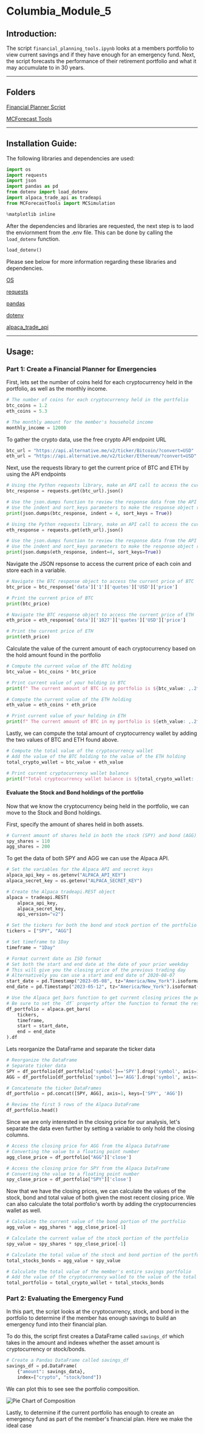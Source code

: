 # Columbia_Module_5

## Introduction: 

The script `financial_planning_tools.ipynb` looks at a members portfolio to view current savings and if they have enough for an emergency fund. Next, the script forecasts the performance of their retirement portfolio and what it may accumulate to in 30 years. 

---

## Folders

[Financial Planner Script](/financial_planning_tools.ipynb)

[MCForecast Tools](/MCForecastTools.py)

---

## Installation Guide: 

The following libraries and dependencies are used: 

```python
import os
import requests
import json
import pandas as pd
from dotenv import load_dotenv
import alpaca_trade_api as tradeapi
from MCForecastTools import MCSimulation

%matplotlib inline
```

After the dependencies and libraries are requested, the next step is to laod the enviornment from the .env file. This can be done by calling the `load_dotenv` function. 

```python 
load_dotenv()
```

Please see below for more information regarding these libraries and dependencies. 

[OS](https://docs.python.org/3/library/os.html)

[requests](https://www.w3schools.com/python/module_requests.asp)

[pandas](https://pandas.pydata.org/)

[dotenv](https://pypi.org/project/python-dotenv/)

[alpaca_trade_api](https://pypi.org/project/python-dotenv/)

---

## Usage: 

### Part 1: Create a Financial Planner for Emergencies 

First, lets set the number of coins held for each cryptocurrency held in the portfolio, as well as the monthly income. 

```python 
# The number of coins for each cryptocurrency held in the portfolio
btc_coins = 1.2
eth_coins = 5.3

# The monthly amount for the member's household income
monthly_income = 12000
```

To gather the crypto data, use the free crypto API endpoint URL

```python 
btc_url = "https://api.alternative.me/v2/ticker/Bitcoin/?convert=USD"
eth_url = "https://api.alternative.me/v2/ticker/Ethereum/?convert=USD"
```

Next, use the requests library to get the current price of BTC and ETH by using the API endpoints

```python
# Using the Python requests library, make an API call to access the current price of BTC
btc_response = requests.get(btc_url).json()

# Use the json.dumps function to review the response data from the API call
# Use the indent and sort_keys parameters to make the response object readable
print(json.dumps(btc_response, indent = 4, sort_keys = True))

# Using the Python requests library, make an API call to access the current price ETH
eth_response = requests.get(eth_url).json()

# Use the json.dumps function to review the response data from the API call
# Use the indent and sort_keys parameters to make the response object readable
print(json.dumps(eth_response, indent=4, sort_keys=True))
```

Navigate the JSON repsonse to access the current price of each coin and store each in a variable.

```python
# Navigate the BTC response object to access the current price of BTC
btc_price = btc_response['data']['1']['quotes']['USD']['price']

# Print the current price of BTC
print(btc_price)

# Navigate the BTC response object to access the current price of ETH
eth_price = eth_response['data']['1027']['quotes']['USD']['price']

# Print the current price of ETH
print(eth_price)
```

Calculate the value of the current amount of each cryptocurrency based on the hold amount found in the portfolio

```python
# Compute the current value of the BTC holding 
btc_value = btc_coins * btc_price

# Print current value of your holding in BTC
print(f" The current amount of BTC in my portfolio is ${btc_value: ,.2f}")

# Compute the current value of the ETH holding 
eth_value = eth_coins * eth_price

# Print current value of your holding in ETH
print(f" The current amount of BTC in my portfolio is ${eth_value: ,.2f}")
```

Lastly, we can compute the total amount of cryptocurrency wallet by adding the two values of BTC and ETH found above.

```python
# Compute the total value of the cryptocurrency wallet
# Add the value of the BTC holding to the value of the ETH holding
total_crypto_wallet = btc_value + eth_value

# Print current cryptocurrency wallet balance
print(f"Total cryptocurrency wallet balance is ${total_crypto_wallet: ,.2f}")
```

#### Evaluate the Stock and Bond holdings of the portfolio

Now that we know the cryptocurrency being held in the portfolio, we can move to the Stock and Bond holdings.

First, specify the amount of shares held in both assets.

```python
# Current amount of shares held in both the stock (SPY) and bond (AGG) portion of the portfolio.
spy_shares = 110
agg_shares = 200
```

To get the data of both SPY and AGG we can use the Alpaca API. 

```python
# Set the variables for the Alpaca API and secret keys
alpaca_api_key = os.getenv("ALPACA_API_KEY")
alpaca_secret_key = os.getenv("ALPACA_SECRET_KEY")

# Create the Alpaca tradeapi.REST object
alpaca = tradeapi.REST(
    alpaca_api_key,
    alpaca_secret_key,
    api_version="v2")

# Set the tickers for both the bond and stock portion of the portfolio
tickers = ["SPY", "AGG"]

# Set timeframe to 1Day
timeframe = "1Day"

# Format current date as ISO format
# Set both the start and end date at the date of your prior weekday 
# This will give you the closing price of the previous trading day
# Alternatively you can use a start and end date of 2020-08-07
start_date = pd.Timestamp("2023-05-08", tz="America/New_York").isoformat()
end_date = pd.Timestamp("2023-05-12", tz="America/New_York").isoformat()

# Use the Alpaca get_bars function to get current closing prices the portfolio
# Be sure to set the `df` property after the function to format the response object as a DataFrame
df_portfolio = alpaca.get_bars(
    tickers,
    timeframe,
    start = start_date,
    end = end_date
).df
```

Lets reorganize the DataFrame and separate the ticker data 

```python
# Reorganize the DataFrame
# Separate ticker data
SPY = df_portfolio[df_portfolio['symbol']=='SPY'].drop('symbol', axis=1)
AGG = df_portfolio[df_portfolio['symbol']=='AGG'].drop('symbol', axis=1)

# Concatenate the ticker DataFrames
df_portfolio = pd.concat([SPY, AGG], axis=1, keys=['SPY', 'AGG'])

# Review the first 5 rows of the Alpaca DataFrame
df_portfolio.head()
```

Since we are only interested in the closing price for our analysis, let's separate the data even further by setting a variable to only hold the closing columns. 

```python
# Access the closing price for AGG from the Alpaca DataFrame
# Converting the value to a floating point number
agg_close_price = df_portfolio["AGG"]['close']

# Access the closing price for SPY from the Alpaca DataFrame
# Converting the value to a floating point number
spy_close_price = df_portfolio["SPY"]['close']
```

Now that we have the closing prices, we can calculate the values of the stock, bond and total value of both given the most recent closing price. We can also calculate the total portfolio's worth by adding the cryptocurrencies wallet as well.

```python
# Calculate the current value of the bond portion of the portfolio
agg_value = agg_shares * agg_close_price[-1]

# Calculate the current value of the stock portion of the portfolio
spy_value = spy_shares * spy_close_price[-1]

# Calculate the total value of the stock and bond portion of the portfolio
total_stocks_bonds = agg_value + spy_value

# Calculate the total value of the member's entire savings portfolio
# Add the value of the cryptocurrency walled to the value of the total stocks and bonds
total_portfolio = total_crypto_wallet + total_stocks_bonds
```

### Part 2: Evaluating the Emergency Fund

In this part, the script looks at the cryptocurrency, stock, and bond in the portfolio to determine if the member has enough savings to build an emergency fund into their financial plan. 

To do this, the script first creates a DataFrame called `savings_df` which takes in the amount and indexes whether the asset amount is cryptocurrency or stock/bonds. 

```python
# Create a Pandas DataFrame called savings_df 
savings_df = pd.DataFrame(
    {"amount": savings_data},
    index=["crypto", "stock/bond"])
```

We can plot this to see see the portfolio composition. 

![Pie Chart of Composition](/Pictures/piechart.png)

Lastly, to determine if the current portfolio has enough to create an emergency fund as part of the member's financial plan. Here we make the ideal case 



